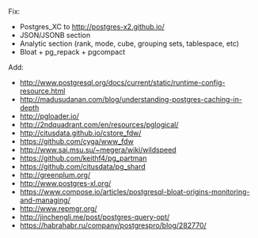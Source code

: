 Fix:
 * Postgres_XC to http://postgres-x2.github.io/
 * JSON/JSONB section
 * Analytic section (rank, mode, cube, grouping sets, tablespace, etc)
 * Bloat + pg_repack + pgcompact

Add:

 * http://www.postgresql.org/docs/current/static/runtime-config-resource.html
 * http://madusudanan.com/blog/understanding-postgres-caching-in-depth
 * http://pgloader.io/
 * http://2ndquadrant.com/en/resources/pglogical/
 * http://citusdata.github.io/cstore_fdw/
 * https://github.com/cyga/www_fdw
 * http://www.sai.msu.su/~megera/wiki/wildspeed
 * https://github.com/keithf4/pg_partman
 * https://github.com/citusdata/pg_shard
 * http://greenplum.org/
 * http://www.postgres-xl.org/
 * https://www.compose.io/articles/postgresql-bloat-origins-monitoring-and-managing/
 * http://www.repmgr.org/
 * http://jinchengli.me/post/postgres-query-opt/
 * https://habrahabr.ru/company/postgrespro/blog/282770/